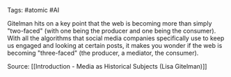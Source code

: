 Tags: #atomic #AI 

Gitelman hits on a key point that the web is becoming more than simply "two-faced" (with one being the producer and one being the consumer). With all the algorithms that social media companies specifically use to keep us engaged and looking at certain posts, it makes you wonder if the web is becoming "three-faced" (the producer, a mediator, the consumer).

Source:
[[Introduction - Media as Historical Subjects (Lisa Gitelman)]]
